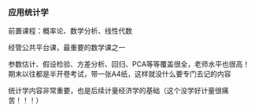 ### 应用统计学
前置课程：概率论、数学分析、线性代数

经管公共平台课，最重要的数学课之一

参数估计、假设检验、方差分析、回归、PCA等等覆盖很全，老师水平也很高！期末以往都是半开卷考试，带一张A4纸，这样就没什么要专门去记的内容

统计学内容非常重要，也是后续计量经济学的基础（这个没学好计量很痛苦！！！）